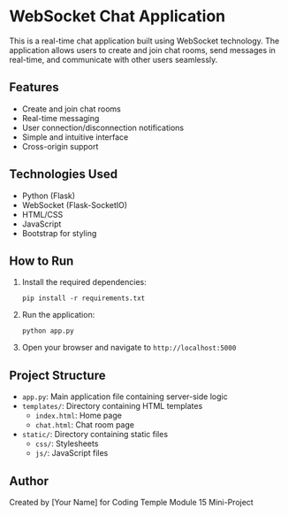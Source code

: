 # WebSocket Chat Application

This is a real-time chat application built using WebSocket technology. The application allows users to create and join chat rooms, send messages in real-time, and communicate with other users seamlessly.

## Features

- Create and join chat rooms
- Real-time messaging
- User connection/disconnection notifications
- Simple and intuitive interface
- Cross-origin support

## Technologies Used

- Python (Flask)
- WebSocket (Flask-SocketIO)
- HTML/CSS
- JavaScript
- Bootstrap for styling

## How to Run

1. Install the required dependencies:
   ```
   pip install -r requirements.txt
   ```

2. Run the application:
   ```
   python app.py
   ```

3. Open your browser and navigate to `http://localhost:5000`

## Project Structure

- `app.py`: Main application file containing server-side logic
- `templates/`: Directory containing HTML templates
  - `index.html`: Home page
  - `chat.html`: Chat room page
- `static/`: Directory containing static files
  - `css/`: Stylesheets
  - `js/`: JavaScript files

## Author

Created by [Your Name] for Coding Temple Module 15 Mini-Project
